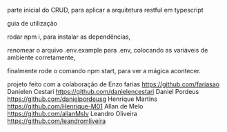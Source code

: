 parte inicial do CRUD, para aplicar a arquitetura restful em typescript

guia de utilização

rodar npm i, para instalar as dependências,

renomear o arquivo .env.example para .env, colocando as variáveis de ambiente corretamente,

finalmente rode o comando npm start, para ver a mágica acontecer.

projeto feito com a colaboração de 
Enzo farias https://github.com/fariasao
Danielen Cestari https://github.com/danielencestari
Daniel Pordeus https://github.com/danielpordeusg
Henrique Martins https://github.com/Henrique-M01
Allan de Melo https://github.com/allanMslv
Leandro Oliveira https://github.com/leandromliveira
